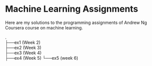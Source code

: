 # Machine Learning Assignments

Here are my solutions to the programming assignments of Andrew Ng Coursera course on machine learning.


.  
├──ex1 (Week 2)  
├──ex2 (Week 3)  
├──ex3 (Week 4)  
├──ex4 (Week 5)
└──ex5 (week 6)
